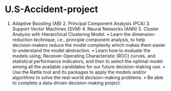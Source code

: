 # U.S-Accident-project
1. Adaptive Boosting (AB)                                                 2. Principal Component Analysis (PCA) 3. Support Vector Machines (SVM) 4. Neural Networks (ANN) 5. Cluster Analysis with Hierarchical Clustering Model.                                                • Learn the dimension-reduction technique, i.e., principle component analysis, to help decision-makers reduce the model complexity which makes them easier to understand the model abstraction.                                                  • Learn how to evaluate the models using, Receiver-Operating Characteristic (ROC) curves, and statistical performance indicators, and then to select the optimal model among all the available candidates for our future decision-making use.                                                 • Use the Rattle tool and its packages to apply the models and/or algorithms to solve the real-world decision-making problems.                                                 • Be able to complete a data-driven decision-making project.   
